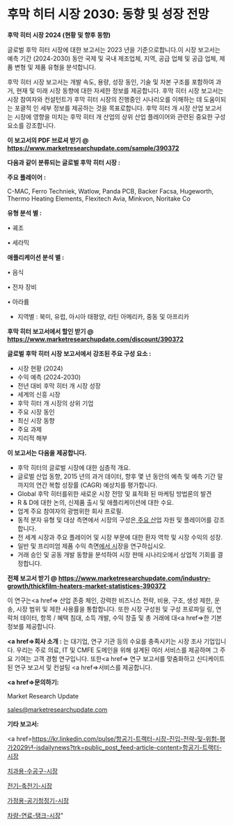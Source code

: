 # 후막 히터 시장 2030: 동향 및 성장 전망

<strong>후막 히터 시장 2024 (현황 및 향후 동향)</strong>

글로벌 후막 히터 시장에 대한 보고서는 2023 년을 기준으로합니다.이 시장 보고서는 예측 기간 (2024-2030) 동안 국제 및 국내 제조업체, 지역, 공급 업체 및 공급 업체, 제품 변형 및 제품 유형을 분석합니다.

후막 히터 시장 보고서는 개발 속도, 용량, 성장 동인, 기술 및 자본 구조를 포함하여 과거, 현재 및 미래 시장 동향에 대한 자세한 정보를 제공합니다. 후막 히터 시장 보고서는 시장 참여자와 컨설턴트가 후막 히터 시장의 진행중인 시나리오를 이해하는 데 도움이되는 포괄적 인 세부 정보를 제공하는 것을 목표로합니다. 후막 히터 개 시장 산업 보고서는 시장에 영향을 미치는 후막 히터 개 산업의 상위 산업 플레이어와 관련된 중요한 구성 요소를 강조합니다.



<strong>이 보고서의 PDF 브로셔 받기 @ <a href=https://www.marketresearchupdate.com/sample/390372>https://www.marketresearchupdate.com/sample/390372</a></strong>



<strong>다음과 같이 분류되는 글로벌 후막 히터 시장 :</strong>



<strong>주요 플레이어 :</strong>

C-MAC, Ferro Techniek, Watlow, Panda PCB, Backer Facsa, Hugeworth, Thermo Heating Elements, Flexitech Avia, Minkvon, Noritake Co



<strong>유형 분석 별 :</strong>

• 궤조

• 세라믹



<strong>애플리케이션 분석 별 :</strong>

• 음식

• 전자 장비

• 아라륨

<ul>
  <li>지역별 : 북미, 유럽, 아시아 태평양, 라틴 아메리카, 중동 및 아프리카</li>
</ul>


<strong>후막 히터 보고서에서 할인 받기 @ <a href=https://www.marketresearchupdate.com/discount/390372>https://www.marketresearchupdate.com/discount/390372</a></strong>



<strong>글로벌 후막 히터 시장 보고서에서 강조된 주요 구성 요소 :</strong>
<ul>
  <li>시장 현황 (2024)</li>
  <li>수익 예측 (2024-2030)</li>
  <li>전년 대비 후막 히터 개 시장 성장</li>
  <li>세계의 신흥 시장</li>
  <li>후막 히터 개 시장의 상위 기업</li>
  <li>주요 시장 동인</li>
  <li>최신 시장 동향</li>
  <li>주요 과제</li>
  <li>지리적 해부</li>
</ul>


<strong>이 보고서는 다음을 제공합니다.</strong>
<ul>
  <li>후막 히터의 글로벌 시장에 대한 심층적 개요.</li>
  <li>글로벌 산업 동향, 2015 년의 과거 데이터, 향후 몇 년 동안의 예측 및 예측 기간 말까지의 연간 복합 성장률 (CAGR) 예상치를 평가합니다.</li>
  <li>Global 후막 히터를위한 새로운 시장 전망 및 표적화 된 마케팅 방법론의 발견</li>
  <li>R &amp; D에 대한 논의, 신제품 출시 및 애플리케이션에 대한 수요.</li>
  <li>업계 주요 참여자의 광범위한 회사 프로필.</li>
  <li>동적 분자 유형 및 대상 측면에서 시장의 구성은<a href=> 주요 산</a>업 자원 및 플레이어를 강조합니다.</li>
  <li>전 세계 시장과 주요 플레이어 및 시장 부문에 대한 환자 역학 및 시장 수익의 성장.</li>
  <li>일반 및 프리미엄 제품 수익 측면<a href=>에서 시</a>장을 연구하십시오.</li>
  <li>거래 승인 및 공동 개발 동향을 분석하여 시장 판매 시나리오에서 상업적 기회를 결정합니다.</li>
</ul>



<strong>전체 보고서 받기 @ <a href=https://www.marketresearchupdate.com/industry-growth/thickfilm-heaters-market-statistices-390372>https://www.marketresearchupdate.com/industry-growth/thickfilm-heaters-market-statistices-390372</a></strong>

이 연구는<a href=> 산업 존중</a> 체인, 강력한 비즈니스 전략, 비용, 구조, 생성 제한, 운송, 시장 범위 및 제한 사용률을 통합합니다. 또한 시장 구성원 및 구성 프로파일 링, 연락처 데이터, 항목 / 혜택 침대, 소득 개발, 수익 창출 및 총 거래에 대<a href=>한 기본 </a>정보를 제공합니다.



<strong><a href=>회사 소</a>개 :</strong>
는 대기업, 연구 기관 등의 수요를 충족시키는 시장 조사 기업입니다. 우리는 주로 의료, IT 및 CMFE 도메인을 위해 설계된 여러 서비스를 제공하며 그 주요 기여는 고객 경험 연구입니다. 또한<a href=> 연구 보</a>고서를 맞춤화하고 신디케이트 된 연구 보고서 및 컨설팅 <a href=>서비스</a>를 제공합니다.



<strong><a href=>문의하기:</a></strong>

Market Research Update

sales@marketresearchupdate.com



<strong>기타 보고서:</strong>

<a href=https://kr.linkedin.com/pulse/항공기-트랙터-시장-진입-전략-및-위험-평가2029년-isdailynews?trk=public_post_feed-article-content>항공기-트랙터-시장</a>

<a href=https://www.linkedin.com/pulse/치과용-수공구-시장-진입-전략-및-위험-평가2029년-analytics-alchemy-360-analysis/>치과용-수공구-시장</a>

<a href=https://www.linkedin.com/pulse/전기-축전기-시장-경쟁-분석-및-성장-잠재력-2029-consumer-connection-chronicles-24--m6fzf/>전기-축전기-시장</a>

<a href=https://www.linkedin.com/pulse/가정용-공기청정기-시장-동향-및-성장-전망-trend-tracking-tips-360-analysis-yw5xf/>가정용-공기청정기-시장</a>

<a href=https://www.linkedin.com/pulse/차량-연료-탱크-시장-동향-및-성장-전망-consumer-connection-compendium-ana-ixxsf/>차량-연료-탱크-시장</a>"
